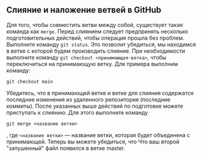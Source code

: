 ## Слияние и наложение ветвей в GitHub

Для того, чтобы совместить ветви между собой, существует такая команда как `merge`.
Перед слиянием следует предпринять несколько подготовительных действий, чтобы операция прошла без проблем. Выполните команду `git status`. Это позволит убедиться, мы находимся в ветке с которой будем производить слияние. При необходимости выполните команду `git checkout <принимающая-ветка>`, чтобы переключиться на принимающую ветку. Для примера выполним команду:
``` bnash=
git checkout main
```
Убедитесь, что в принимающей ветке и ветке для слияния содержатся последние изменения из удаленного репозитория (последние коммиты).
После указанных выше действий по подготовке можете приступать к слиянию. Для этого выполните команду
``` bash=
git merge <название ветки>
```
, где `<название ветки>` — название ветки, которая будет объединена с принимающей.
Теперь вы можете убедиться, что Что ваш второй "запушенный" файл появился в ветке master.